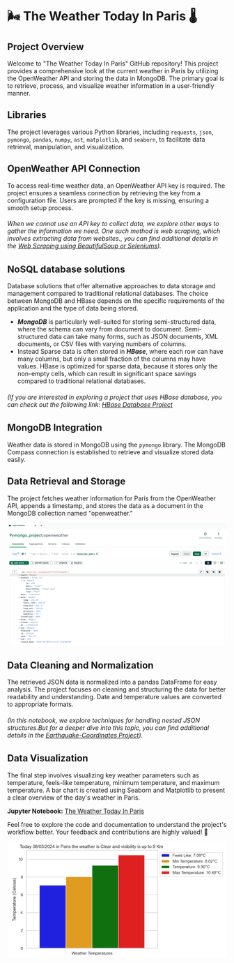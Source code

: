 # 🌬️ The Weather Today In Paris 🌡️

## Project Overview
Welcome to "The Weather Today In Paris" GitHub repository! This project provides a comprehensive look at the current weather in Paris by utilizing the OpenWeather API and storing the data in MongoDB. The primary goal is to retrieve, process, and visualize weather information in a user-friendly manner.

## Libraries
The project leverages various Python libraries, including `requests`, `json`, `pymongo`, `pandas`, `numpy`, `ast`, `matplotlib`, and `seaborn`, to facilitate data retrieval, manipulation, and visualization.

## OpenWeather API Connection
To access real-time weather data, an OpenWeather API key is required. The project ensures a seamless connection by retrieving the key from a configuration file. Users are prompted if the key is missing, ensuring a smooth setup process.

###### When we cannot use an API key to collect data, we explore other ways to gather the information we need. One such method is web scraping, which involves extracting data from websites., you can find additional details in the [Web Scraping using BeautifulSoup or Seleniums](https://github.com/CatelloTheDataProjectManager/Web_Scrapping/blob/main/README.md)).

## NoSQL database solutions

Database solutions that offer alternative approaches to data storage and management compared to traditional relational databases. The choice between MongoDB and HBase depends on the specific requirements of the application and the type of data being stored.

- ***MongoDB*** is particularly well-suited for storing semi-structured data, where the schema can vary from document to document. Semi-structured data can take many forms, such as JSON documents, XML documents, or CSV files with varying numbers of columns.
- Instead Sparse data is often stored in ***HBase***, where each row can have many columns, but only a small fraction of the columns may have values. HBase is optimized for sparse data, because it stores only the non-empty cells, which can result in significant space savings compared to traditional relational databases.

###### (If you are interested in exploring a project that uses HBase database, you can check out the following link: [HBase Database Project](https://github.com/CatelloTheDataProjectManager/HBaseDatabase/blob/main/README.md)

## MongoDB Integration
Weather data is stored in MongoDB using the `pymongo` library. The MongoDB Compass connection is established to retrieve and visualize stored data easily.

## Data Retrieval and Storage
The project fetches weather information for Paris from the OpenWeather API, appends a timestamp, and stores the data as a document in the MongoDB collection named "openweather."

<img src="https://github.com/CatelloTheDataProjectManager/The-Weather-Today-In-Paris/blob/main/PyMongoData.png" width="600">

## Data Cleaning and Normalization
The retrieved JSON data is normalized into a pandas DataFrame for easy analysis. The project focuses on cleaning and structuring the data for better readability and understanding. Date and temperature values are converted to appropriate formats.

###### (In this notebook, we explore techniques for handling nested JSON structures.But for a deeper dive into this topic, you can find additional details in the [Earthquake-Coordinates Project](https://github.com/CatelloTheDataProjectManager/Earthquake-Coordinates/blob/main/README.md)).



## Data Visualization
The final step involves visualizing key weather parameters such as temperature, feels-like temperature, minimum temperature, and maximum temperature. A bar chart is created using Seaborn and Matplotlib to present a clear overview of the day's weather in Paris.

**Jupyter Notebook:** [The Weather Today In Paris](https://github.com/CatelloTheDataProjectManager/The-Weather-Today-In-Paris/blob/main/The%20Weather%20Today%20In%20Paris.ipynb)

Feel free to explore the code and documentation to understand the project's workflow better. Your feedback and contributions are highly valued! 🚀

<img src="https://github.com/CatelloTheDataProjectManager/The-Weather-Today-In-Paris/blob/main/weather_temperatures_in_paris.png" width="600">





